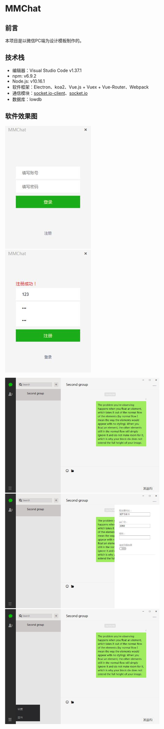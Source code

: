 # MMChat

## 前言

本项目是以微信PC端为设计模板制作的。

## 技术栈

  * 编辑器：Visual Studio Code v1.37.1
  * npm: v6.9.2
  * Node.js: v10.16.1
  * 软件框架：Electron、koa2、Vue.js + Vuex + Vue-Router、Webpack
  * 通信模块：[socket.io-client](https://github.com/socketio/socket.io-client)、[socket.io](https://github.com/socketio/socket.io)
  * 数据库：lowdb

## 软件效果图

![登录界面](./previews/Login.jpg)
![注册界面](./previews/SignUp.jpg)

![主界面0](./previews/MainWindow.jpg)
![主界面1](./previews/MainWindow1.jpg)
![主界面2](./previews/MainWindow2.jpg)
